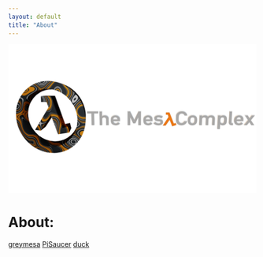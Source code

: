 ```yaml
---
layout: default
title: "About"
---
```


<img src="/images/bannerlogo.png" alt="bannerlogo" class="bannerlogo">

<h1 class="text-center">About:</h1>
<a class="list" href="info/about/greymesa">greymesa</a>
<a class="list" href="info/about/pisaucer">PiSaucer</a>
<a class="list" href="info/about/duck">duck</a>
<script>
document.getElementById("aboutNav").classList.add("active");
</script>